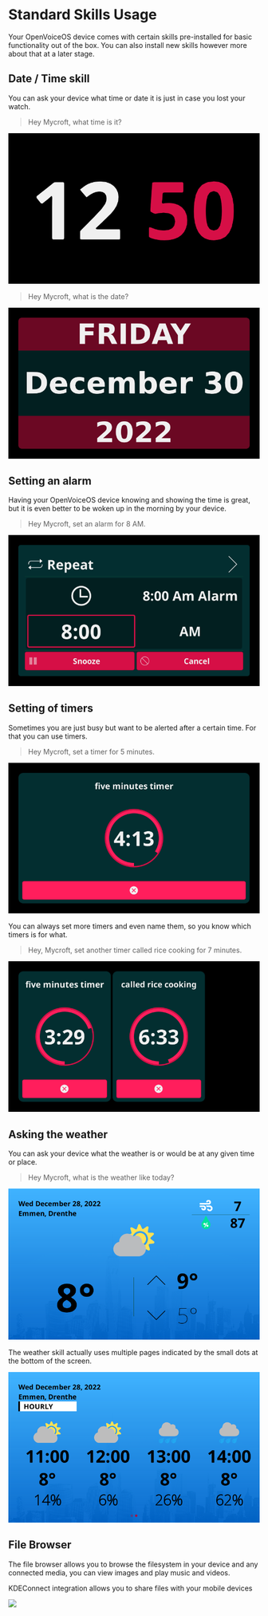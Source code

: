 # Standard Skills Usage

Your OpenVoiceOS device comes with certain skills pre-installed for basic functionality out of the box. You can also install new skills however more about that at a later stage.

## Date / Time skill

You can ask your device what time or date it is just in case you lost your watch.

> Hey Mycroft, what time is it?

![Time](https://raw.githubusercontent.com/OpenVoiceOS/ovos_assets/master/Images/Screenshot%20-%20Time.png)

> Hey Mycroft, what is the date?

![Date](https://raw.githubusercontent.com/OpenVoiceOS/ovos_assets/master/Images/Screenshot%20-%20Date.png)

## Setting an alarm

Having your OpenVoiceOS device knowing and showing the time is great, but it is even better to be woken up in the morning by your device.

> Hey Mycroft, set an alarm for 8 AM.

![Alarm](https://raw.githubusercontent.com/OpenVoiceOS/ovos_assets/master/Images/Screenshot%20-%20Alarm.png)

## Setting of timers

Sometimes you are just busy but want to be alerted after a certain time. For that you can use timers.

> Hey Mycroft, set a timer for 5 minutes.

![Timer](https://raw.githubusercontent.com/OpenVoiceOS/ovos_assets/master/Images/Screenshot%20-%205%20minutes%20timer.png)

You can always set more timers and even name them, so you know which timers is for what.

> Hey, Mycroft, set another timer called rice cooking for 7 minutes.

![Timers](https://raw.githubusercontent.com/OpenVoiceOS/ovos_assets/master/Images/Screenshot%20-%20Two%20timers.png)

## Asking the weather

You can ask your device what the weather is or would be at any given time or place.

> Hey Mycroft, what is the weather like today?

![Weather 1](https://raw.githubusercontent.com/OpenVoiceOS/ovos_assets/master/Images/Screenshot%20-%20Weather%201.png)

The weather skill actually uses multiple pages indicated by the small dots at the bottom of the screen.

![Weather 2](https://raw.githubusercontent.com/OpenVoiceOS/ovos_assets/master/Images/Screenshot%20-%20Weather%202.png)

## File Browser

The file browser allows you to browse the filesystem in your device and any connected media, you can view images and play music and videos.

KDEConnect integration allows you to share files with your mobile devices

![](https://github.com/OpenVoiceOS/ovos_assets/raw/master/Images/ocp/file_browser.gif)
